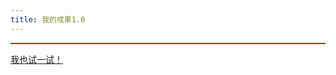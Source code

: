 ```yaml
---
title: 我的成果1.0
---
```


<script type="text/javascript" src="/jquery.js"></script>
<script type="text/javascript">
$(function() {
	function getQueryString(name) {
		var reg = new RegExp("(^|&)" + name + "=([^&]*)(&|$)")
		var r = window.location.search.substr(1).match(reg)
		if(r != null) {
			return unescape(r[2])
		}
	}
	function getLocalTime(nS) {
		return new Date(parseInt(nS) * 1000).toLocaleString().replace(/:\d{1,2}$/,' ');     
	}
	function ifOtherChar(data) {
		var isArray = Array.isArray(data)
		if (isArray) {
			var isTrue = false
			$(data).each(function(index) {
				if (data[index].toString().search(/[^0-9]/) != -1) {
					isTrue = true
				}
			})
			if (isTrue) {
				return true
			} else {
				return false
			}
		} else {
			if (data.toString().search(/[^0-9]/) != -1) {
				return true
			} else {
				return false
			}
		}
	}
	console.log("反伪造已加载")
	$("#result").html("数据非法！伪造数据请严惩！")
	var time = getQueryString("aff645cab7b897442173e9db545a7e11") / 1000
	var key = getQueryString("0d11ccc47ab4ad4a233279a8909769d1")
	var unitLocked = getQueryString("unit").split("/")
	var timerLocked = getQueryString("timer").split("/")
	var diyhelp = getQueryString("diyhelp") / time.toString().substring(4, 10) - time.toString().substring(0, 5)
	var help = getQueryString("help") / time.toString().substring(4, 10) - time.toString().substring(0, 5)
	var nameLocked = getQueryString("name").split("/")
	if(ifOtherChar(time) == false && ifOtherChar(key) == false && ifOtherChar(unitLocked) == false && ifOtherChar(timerLocked) == false && ifOtherChar(diyhelp) == false && ifOtherChar(help) == false && ifOtherChar(nameLocked) == false) {
		console.log("反伪造基础关 - 已通过")
		$("#progress").css("width", "11%")
		if(time != null && time.toString().indexOf(".") == -1 && time.toString().indexOf("-") == -1) {
			console.log("反伪造第一关 - 已通过")
			$("#progress").css("width", "22%")
			if(time <= Date.parse(new Date()) / 1000) {
				console.log("反伪造第二关 - 已通过")
				$("#progress").css("width", "33%")
				if(time.toString().substring(4, 10) * time.toString().substring(0, 5) == key) {
					console.log("反伪造第三关 - 已通过")
					$("#progress").css("width", "44%")
					key = null
					var unit = ""
					var unitIf = true
					$(unitLocked).each(function(index) {
						if(index > 0) {
							if((unitLocked[index] / time.toString().substring(4, 10) - time.toString().substring(0, 5)).toString().indexOf(".") == -1 && (unitLocked[index] / time.toString().substring(4, 10) - time.toString().substring(0, 5)).toString().indexOf("-") == -1 && unitIf == true) {
								unit = unit + String.fromCharCode(unitLocked[index] / time.toString().substring(4, 10) - time.toString().substring(0, 5))
								unitIf = true
							} else {
								unitIf = false
							}
						}
					})
					unitLocked = null
					if(unitIf == true) {
						console.log("反伪造第四关 - 已通过")
						$("#progress").css("width", "56%")
						unitIf = null
						var timer = ""
						if(parseInt(timerLocked[1]) - (parseInt(timerLocked[0]) * parseInt(time.toString().substring(8, 9)) + parseInt(timerLocked[2]) * parseInt(time.toString().substring(9, 10))) * parseInt(time.toString().substring(4, 10)) == parseInt(time.toString().substring(4, 10)) * parseInt(time.toString().substring(9, 10))) {
							console.log("反伪造第五关 - 已通过")
							$("#progress").css("width", "67%")
							timer = timerLocked[0] + ":" + timerLocked[2]
							timerLocked = null
							if (diyhelp.toString().indexOf(".") == -1 && diyhelp.toString().indexOf("-") == -1) {
								console.log("反伪造第六关 - 已通过")
								$("#progress").css("width", "78%")
								if(diyhelp == 0) {
									diyhelp = "全部"
								}
								if(help.toString().indexOf(".") == -1 && help.toString().indexOf("-") == -1) {
									console.log("反伪造第七关 - 已通过")
									$("#progress").css("width", "89%")
									var name = ""
									var nameIf = true
									$(nameLocked).each(function(index) {
										if(index > 0) {
											if((nameLocked[index] / time.toString().substring(4, 10) - time.toString().substring(0, 5)).toString().indexOf(".") == -1 && (nameLocked[index] / time.toString().substring(4, 10) - time.toString().substring(0, 5)).toString().indexOf("-") == -1 && nameIf == true) {
												name = name + String.fromCharCode(nameLocked[index] / time.toString().substring(4, 10) - time.toString().substring(0, 5))
												nameIf = true
											} else {
												nameIf = false
											}
										}
									})
									nameLocked = null
									if(nameIf == true) {
										console.log("反伪造第八关 - 已通过")
										$("#progress").css("width", "100%")
										console.log("人工反伪造（错误将会非常明显） - 等待验证")
										nameIf = null
										time = getLocalTime(time)
										$("#result").html("我是" + name + " 我在" + time + "（检查数据时请务必检查本时间）默写了" + unit + "的单词 用时" + timer + " 使用提示字数" + diyhelp + " 提示了" + help + "次\n如内容显示错误 请考虑本数据有伪造数据嫌疑")
									}
								}
							}
						}
					}
				}
			}
		}
	}
})
</script>
<style type="text/css">
	.back {
		background-color: #FF0000;
		height: 2px;
		margin-bottom: 5px;
		width: 100%;
	}
	.progress {
		background-color: #226DDD;
		width: 0%;
		height: 100%;
		transition: 1.5s;
	}
</style>
<div class="back">
	<div id="progress" class="progress"></div>
</div>
<p id="result"></p>
<a href="https://xfqwdsj.github.io/mword/#%E4%BC%A0%E9%80%81%E9%97%A8">我也试一试！</a>
